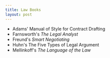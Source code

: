 ```yaml
---
title: Law Books
layout: post
---
```


- Adams' Manual of Style for Contract Drafting
- Farnsworth's _The Legal Analyst_
- Freund's _Smart Negotiating_
- Huhn's The Five Types of Legal Argument
- Mellinkoff's _The Language of the Law_
